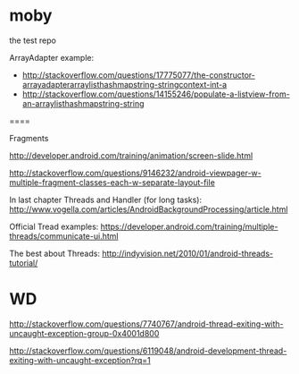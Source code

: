 moby
====
the test repo

ArrayAdapter example:

- http://stackoverflow.com/questions/17775077/the-constructor-arrayadapterarraylisthashmapstring-stringcontext-int-a
- http://stackoverflow.com/questions/14155246/populate-a-listview-from-an-arraylisthashmapstring-string

====

Fragments

http://developer.android.com/training/animation/screen-slide.html

http://stackoverflow.com/questions/9146232/android-viewpager-w-multiple-fragment-classes-each-w-separate-layout-file

In last chapter Threads and Handler (for long tasks):
http://www.vogella.com/articles/AndroidBackgroundProcessing/article.html

Official Tread examples: https://developer.android.com/training/multiple-threads/communicate-ui.html

The best about Threads: http://indyvision.net/2010/01/android-threads-tutorial/

WD
====
http://stackoverflow.com/questions/7740767/android-thread-exiting-with-uncaught-exception-group-0x4001d800

http://stackoverflow.com/questions/6119048/android-development-thread-exiting-with-uncaught-exception?rq=1

